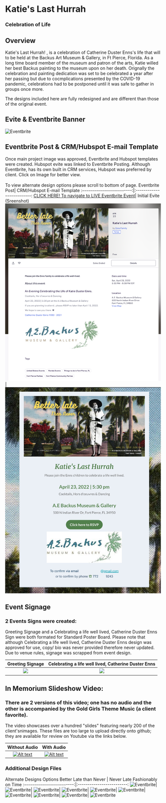 # Katie's Last Hurrah
### Celebration of Life 

## Overview

Katie's Last Hurrah! , is a celebration of Catherine Duster Enns's life that will to be held at the Backus Art Museum & Gallery, in Ft Pierce, Florida.
As a long time board member of the museum and patron of the arts, Katie willed her best Backus painting to the museum upon on her death. Orignally the celebration and painting dedication was set to be celebrated a year after her passing but due to cocmplications presented by the COVID-19 pandemic, celebrations had to be postponed until it was safe to gather in groups once more.


The designs included here are fully redesigned and are different than those of the original event.


## Evite &  Eventbrite Banner
![Eventbrite](https://github.com/f-marquez/Kakies_last_hurrah/blob/main/EventBanner/9.png)
## Eventbrite Post & CRM/Hubspot E-mail Template
Once main project image was approved, Eventbrite and Hubspot templates were created. Hubspot evite was linked to Eventbrite Posting.
Although Eventbrite, has its own built in CRM services, Hubspot was preferred by client. Click on Image for better view. 
<br>
<br>
To view alternate design options please scroll to bottom of page.
Eventbrite Post| CRM/Hubspot E-mail Template
:-------------------------:|:-------------------------:
[CLICK HERE! To navigate to LIVE Eventbrite Event](https://www.eventbrite.com/e/katies-last-hurrah-tickets-311857563367)| Initial Evite (Sreenshot)
![Eventbrite](https://github.com/f-marquez/Kakies_last_hurrah/blob/main/Screen%20Shot%202022-04-23%20at%2012.20.03%20AM.png)| ![Hubspot](https://github.com/f-marquez/Kakies_last_hurrah/blob/main/HUBSPOT%20SS.jpeg)


## Event Signage
### 2 Events Signs were created:
Greeting Signage and a Celebrating a life well lived, Catherine Duster Enns Sign were both formated for Standard Poster Board.
Please note that although Celebrating a life well lived, Catherine Duster Enns design was approved for use, copy/ bio  was never provided therefore never updated. Due to venue rules, signage was scrapped from event design.

Greeting Signage| Celebrating a life well lived, Catherine Duster Enns
:-------------------------:|:-------------------------:
![](https://github.com/f-marquez/Kakies_last_hurrah/blob/main/Better%20late%20Than%20Never%20!/3.png)  |  ![](https://github.com/f-marquez/Kakies_last_hurrah/blob/main/Better%20late%20Than%20Never%20!/4.png)


## In Memorium Slideshow Video: 
### There are 2 versions of this video; one has no audio and the other is accompanied by the Gold Girls Theme Music (a client favorite).
 The video showcases over a hundred "slides" featuring nearly 200 of the client'snimages. These files are too large to upload directly onto github; they are available for review on Youtube via the links below.
 
 Without Audio             | With Audio
:-------------------------:|:-------------------------:
[![Alt text](https://img.youtube.com/vi/eQSYu4JPQUE/0.jpg)](https://www.youtube.com/watch?v=eQSYu4JPQUE)  | [![Alt text](https://img.youtube.com/vi/eQSYu4JPQUE/0.jpg)](https://www.youtube.com/watch?v=eQSYu4JPQUE) 


### Additional Design Files
Alternate Designs Options
 Better Late than Never |  Never Late Fashionably on Time
 :-------------------------:|:-------------------------:
 ![Eventbrite](https://github.com/f-marquez/Kakies_last_hurrah/blob/main/EventBanner/2.png)|![Eventbrite](https://github.com/f-marquez/Kakies_last_hurrah/blob/main/EventBanner/3.png)|
 ![Eventbrite](https://github.com/f-marquez/Kakies_last_hurrah/blob/main/EventBanner/5.png)| ![Eventbrite](https://github.com/f-marquez/Kakies_last_hurrah/blob/main/EventBanner/4.png)|
 ![Eventbrite](https://github.com/f-marquez/Kakies_last_hurrah/blob/main/EventBanner/10.png)| ![Eventbrite](https://github.com/f-marquez/Kakies_last_hurrah/blob/main/EventBanner/7.png)|
 ![Eventbrite](https://github.com/f-marquez/Kakies_last_hurrah/blob/main/EventBanner/11.png)| ![Eventbrite](https://github.com/f-marquez/Kakies_last_hurrah/blob/main/EventBanner/6.png)|
![Eventbrite](https://github.com/f-marquez/Kakies_last_hurrah/blob/main/EventBanner/12.png)| ![Eventbrite](https://github.com/f-marquez/Kakies_last_hurrah/blob/main/EventBanner/8.png)
 
